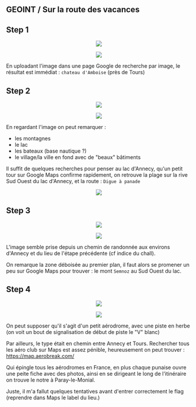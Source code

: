 ## GEOINT / Sur la route des vacances



## Step 1

<p align="center">
  <img src="img/consignes1.png" />
</p>



<p align="center">
  <img src="FirstPart.png" />
</p>

En uploadant l'image dans une page Google de recherche par image, le résultat est immédiat : `chateau d'Amboise` (près de Tours)


## Step 2

<p align="center">
  <img src="img/consignes2.png" />
</p>

<p align="center">
  <img src="step2.png" />
</p>

En regardant l'image on peut remarquer :
- les montagnes
- le lac
- les bateaux (base nautique ?)
- le village/la ville en fond avec de "beaux" bâtiments

Il suffit de quelques recherches pour penser au lac d'Annecy, qu'un petit tour sur Google Maps confirme rapidement, on retrouve la plage sur la rive Sud Ouest du lac d'Annecy, et la route : `Digue à panade`


<p align="center">
  <img src="img/step2.png" />
</p>


## Step 3

<p align="center">
  <img src="img/consignes3.png" />
</p>

<p align="center">
  <img src="step3.png" />
</p>

L'image semble prise depuis un chemin de randonnée aux environs d'Annecy et du lieu de l'étape précédente (cf indice du chall).

On remarque la zone déboisée au premier plan, il faut alors se promener un peu sur Google Maps pour trouver : le mont `Semnoz` au Sud Ouest du lac.


## Step 4

<p align="center">
  <img src="img/consignes4.png" />
</p>

<p align="center">
  <img src="Part4.png" />
</p>


On peut supposer qu'il s'agit d'un petit aérodrome, avec une piste en herbe (on voit un bout de signalisation de début de piste le "V" blanc)

Par ailleurs, le type était en chemin entre Annecy et Tours. Rechercher tous les aéro club sur Maps est assez pénible, heureusement on peut trouver : https://map.aerobreak.com/

Qui épingle tous les aérodromes en France, en plus chaque punaise ouvre une peite fiche avec des photos, ainsi en se dirigeant le long de l'itinéraire on trouve le notre à Paray-le-Monial.

Juste, il m'a fallut quelques tentatives avant d'entrer correctement le flag (reprendre dans Maps le label du lieu.)
